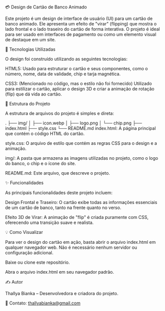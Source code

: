 💳 Design de Cartão de Banco Animado

Este projeto é um design de interface de usuário (UI) para um cartão de banco animado. Ele apresenta um efeito de "virar" (flipping) que mostra o lado frontal e o lado traseiro do cartão de forma interativa. O projeto é ideal para ser usado em interfaces de pagamento ou como um elemento visual de destaque em um site.

🚀 Tecnologias Utilizadas

O design foi construído utilizando as seguintes tecnologias:

HTML5: Usado para estruturar o cartão e seus componentes, como o número, nome, data de validade, chip e tarja magnética.

CSS3: (Mencionado no código, mas o estilo não foi fornecido) Utilizado para estilizar o cartão, aplicar o design 3D e criar a animação de rotação (flip) que dá vida ao cartão.

📂 Estrutura do Projeto

A estrutura de arquivos do projeto é simples e direta:

.
├── img/
│   ├── icon.webp
│   ├── logo.png
│   └── chip.png
├── index.html
├── style.css
└── README.md
index.html: A página principal que contém o código HTML do cartão.

style.css: O arquivo de estilo que contém as regras CSS para o design e a animação.

img/: A pasta que armazena as imagens utilizadas no projeto, como o logo do banco, o chip e o ícone do site.

README.md: Este arquivo, que descreve o projeto.

✨ Funcionalidades

As principais funcionalidades deste projeto incluem:

Design Frontal e Traseiro: O cartão exibe todas as informações essenciais de um cartão de banco, tanto na frente quanto no verso.

Efeito 3D de Virar: A animação de "flip" é criada puramente com CSS, oferecendo uma transição suave e realista.

💡 Como Visualizar

Para ver o design do cartão em ação, basta abrir o arquivo index.html em qualquer navegador web. Não é necessário nenhum servidor ou configuração adicional.

Baixe ou clone este repositório.

Abra o arquivo index.html em seu navegador padrão.

✍️ Autor

Thallya Bianka – Desenvolvedora e criadora do projeto.

📧 Contato: thallyabianka@gmail.com
